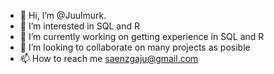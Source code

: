 - 👋 Hi, I’m @Juulmurk.
- 👀 I’m interested in SQL and R  
- 🌱 I’m currently working on getting experience in SQL and R   
- 💞️ I’m looking to collaborate on many projects as posible
- 📫 How to reach me saenzgaju@gmail.com

<!---
Juulmurk/Juulmurk is a ✨ special ✨ repository because its `README.md` (this file) appears on your GitHub profile.
You can click the Preview link to take a look at your changes.
--->
